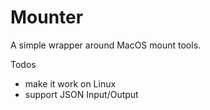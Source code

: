 # Mounter

A simple wrapper around MacOS mount tools.

Todos

* make it work on Linux
* support JSON Input/Output
